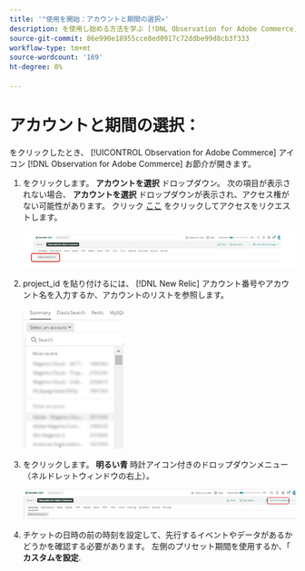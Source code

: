 ```yaml
---
title: '"使用を開始：アカウントと期間の選択»'
description: を使用し始める方法を学ぶ [!DNL Observation for Adobe Commerce] アカウントと期間を選択してネットワークを使用します。
source-git-commit: 86e990e18955cce8ed0917c72ddbe99d8cb3f333
workflow-type: tm+mt
source-wordcount: '169'
ht-degree: 0%

---
```


# アカウントと期間の選択：

をクリックしたとき、 [!UICONTROL Observation for Adobe Commerce] アイコン [!DNL Observation for Adobe Commerce] お節介が開きます。

1. をクリックします。 **アカウントを選択** ドロップダウン。 次の項目が表示されない場合、 **アカウントを選択** ドロップダウンが表示され、アクセス権がない可能性があります。 クリック [ここ](https://adobe.sharepoint.com/sites/MG/it/IT%20Services%20Wiki/Requesting%20access%20to%20Magento%20Commerce%20New%20Relic.aspx) をクリックしてアクセスをリクエストします。

   ![アカウントを選択](../../assets/tools/observation-for-adobe-commerce/start-using-1.jpeg)

1. project_id を貼り付けるには、 [!DNL New Relic] アカウント番号やアカウント名を入力するか、アカウントのリストを参照します。

   ![アカウントのリストを参照](../../assets/tools/observation-for-adobe-commerce/start-using-2.jpg)

1. をクリックします。 **明るい青** 時計アイコン付きのドロップダウンメニュー（ネルドレットウィンドウの右上）。

   ![ドロップダウンメニューをクリックします。](../../assets/tools/observation-for-adobe-commerce/start-using-3.jpg)

1. チケットの日時の前の時刻を設定して、先行するイベントやデータがあるかどうかを確認する必要があります。 左側のプリセット期間を使用するか、「 **カスタムを設定**.
